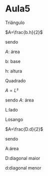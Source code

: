 # Aula5 

Triângulo 


$A=\frac{b.h}{2}$


sendo


$A$: área 

b: base

h: altura

Quadrado 


$A=L²$

sendo
$A$: área 

L:lado

Losango 

$A=\frac{D.d}{2}$

sendo

A:área 

D:diagonal maior

d:diagonal menor

